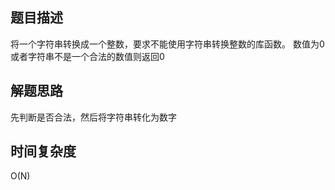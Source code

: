 ## 题目描述
将一个字符串转换成一个整数，要求不能使用字符串转换整数的库函数。 数值为0或者字符串不是一个合法的数值则返回0

## 解题思路
先判断是否合法，然后将字符串转化为数字

## 时间复杂度
O(N)

